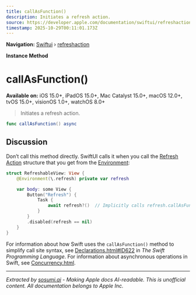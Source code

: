 ```yaml
---
title: callAsFunction()
description: Initiates a refresh action.
source: https://developer.apple.com/documentation/swiftui/refreshaction/callasfunction()
timestamp: 2025-10-29T00:11:01.173Z
---
```


**Navigation:** [Swiftui](/documentation/swiftui) › [refreshaction](/documentation/swiftui/refreshaction)

**Instance Method**

# callAsFunction()

**Available on:** iOS 15.0+, iPadOS 15.0+, Mac Catalyst 15.0+, macOS 12.0+, tvOS 15.0+, visionOS 1.0+, watchOS 8.0+

> Initiates a refresh action.

```swift
func callAsFunction() async
```

## Discussion

Don’t call this method directly. SwiftUI calls it when you call the [Refresh Action](/documentation/swiftui/refreshaction) structure that you get from the [Environment](/documentation/swiftui/environment):

```swift
struct RefreshableView: View {
    @Environment(\.refresh) private var refresh

    var body: some View {
        Button("Refresh") {
            Task {
                await refresh?()  // Implicitly calls refresh.callAsFunction()
            }
        }
        .disabled(refresh == nil)
    }
}
```

For information about how Swift uses the `callAsFunction()` method to simplify call site syntax, see [Declarations.html#ID622](https://docs.swift.org/swift-book/ReferenceManual/Declarations.html#ID622) in *The Swift Programming Language*. For information about asynchronous operations in Swift, see [Concurrency.html](https://docs.swift.org/swift-book/LanguageGuide/Concurrency.html).

---

*Extracted by [sosumi.ai](https://sosumi.ai) - Making Apple docs AI-readable.*
*This is unofficial content. All documentation belongs to Apple Inc.*
